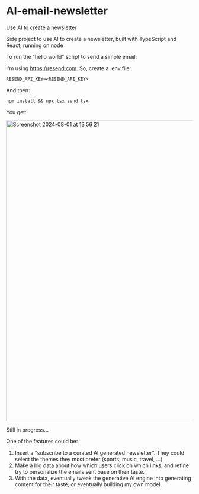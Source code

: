 # AI-email-newsletter
Use AI to create a newsletter

Side project to use AI to create a newsletter, built with TypeScript and React, running on node

To run the "hello world" script to send a simple email:

I'm using https://resend.com. So, create a .env file:
```
RESEND_API_KEY=<RESEND_API_KEY>
```

And then:
```
npm install && npx tsx send.tsx
```

You get:

<img width="810" alt="Screenshot 2024-08-01 at 13 56 21" src="https://github.com/user-attachments/assets/701f8c34-b684-466c-87c3-4b7a795b90c5">

Still in progress...

One of the features could be:
1. Insert a "subscribe to a curated AI generated newsletter". They could select the themes they most prefer (sports, music, travel, ...)
2. Make a big data about how which users click on which links, and refine try to personalize the emails sent base on their taste.
3. With the data, eventually tweak the generative AI engine into generating content for their taste, or eventually building my own model.
